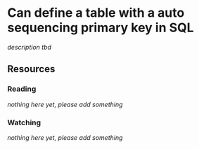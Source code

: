 # Can define a table with a auto sequencing primary key in SQL
_description tbd_
## Resources
### Reading
_nothing here yet, please add something_
### Watching
_nothing here yet, please add something_
